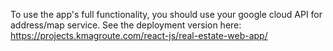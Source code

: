 To use the app's full functionality, you should use your google cloud API for address/map service. See the deployment version here:
https://projects.kmagroute.com/react-js/real-estate-web-app/
